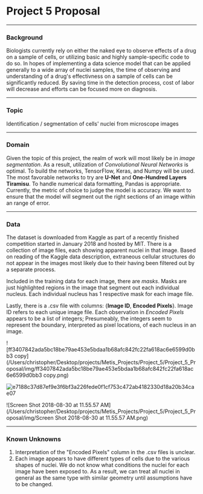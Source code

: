 # Project 5 Proposal

------

### Background

Biologists currently rely on either the naked eye to observe effects of a drug on a sample of cells, or utilizing basic and highly sample-specific code to do so. In hopes of implementing a data science model that can be applied generally to a wide array of nuclei samples, the time of observing and understanding of a drug's effectivness on a sample of cells can be significantly reduced. By saving time in the detection process, cost of labor will decrease and efforts can be focused more on diagnosis.

------

### Topic

Identification / segmentation of cells' nuclei from microscope images

------

### Domain

Given the topic of this project, the realm of work will most likely be in *image segmentation*. As a result, utilization of *Convolutional Neural Networks* is optimal. To build the networks, TensorFlow, Keras, and Numpy will be used. The most favorable networks to try are **U-Net** and **One-Hundred Layers Tiramisu**. To handle numerical data formatting, Pandas is appropriate. Currently, the metric of choice to judge the model is accuracy. We want to ensure that the model will segment out the right sections of an image within an range of error.

------

### Data

The dataset is downloaded from Kaggle as part of a recently finished competition started in January 2018 and hosted by MIT. There is a collection of image files, each showing apparent nuclei in that image. Based on reading of the Kaggle data description, extraneous cellular structures do not appear in the images most likely due to their having been filtered out by a separate process. 

Included in the training data for each image, there are *masks*. Masks are just highlighted regions in the image that segment out each individual nucleus. Each individual nucleus has 1 respective mask for each image file.

Lastly, there is a .csv file with columns: {**Image ID**, **Encoded Pixels**}. Image ID refers to each unique image file. Each observation in *Encoded Pixels* appears to be a list of integers; Presumeably, the integers seem to represent the boundary, interpreted as pixel locations, of each nucleus in an image.

![ff3407842ada5bc18be79ae453e5bdaa1b68afc842fc22fa618ac6e6599d0bb3 copy](/Users/christopher/Desktop/projects/Metis_Projects/Project_5/Project_5_Proposal/img/ff3407842ada5bc18be79ae453e5bdaa1b68afc842fc22fa618ac6e6599d0bb3 copy.png)

![e7188c37d87ef9e3f6bf3a226fede0f1cf753c472ab4182330d18a20b34cae07](/Users/christopher/Desktop/projects/Metis_Projects/Project_5/Project_5_Proposal/img/e7188c37d87ef9e3f6bf3a226fede0f1cf753c472ab4182330d18a20b34cae07.png)

![Screen Shot 2018-08-30 at 11.55.57 AM](/Users/christopher/Desktop/projects/Metis_Projects/Project_5/Project_5_Proposal/img/Screen Shot 2018-08-30 at 11.55.57 AM.png)

------

### Known Unknowns

1. Interpretation of the "Encoded Pixels" column in the .csv files is unclear.
2. Each image appears to have different types of cells due to the various shapes of nuclei. We do not know what conditions the nuclei for each image have been exposed to. As a result, we can treat all nuclei in general as the same type with similar geometry until assumptions have to be changed.